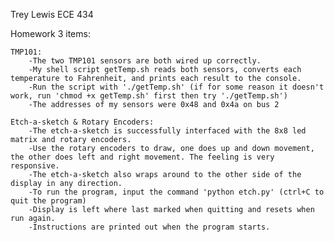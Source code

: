 Trey Lewis	ECE 434

Homework 3 items:

	TMP101:
		-The two TMP101 sensors are both wired up correctly.
		-My shell script getTemp.sh reads both sensors, converts each temperature to Fahrenheit, and prints each result to the console.
		-Run the script with './getTemp.sh' (if for some reason it doesn't work, run 'chmod +x getTemp.sh' first then try './getTemp.sh')
		-The addresses of my sensors were 0x48 and 0x4a on bus 2

	Etch-a-sketch & Rotary Encoders:
		-The etch-a-sketch is successfully interfaced with the 8x8 led matrix and rotary encoders.
		-Use the rotary encoders to draw, one does up and down movement, the other does left and right movement. The feeling is very responsive.
		-The etch-a-sketch also wraps around to the other side of the display in any direction.
		-To run the program, input the command 'python etch.py' (ctrl+C to quit the program)
		-Display is left where last marked when quitting and resets when run again.
		-Instructions are printed out when the program starts.
